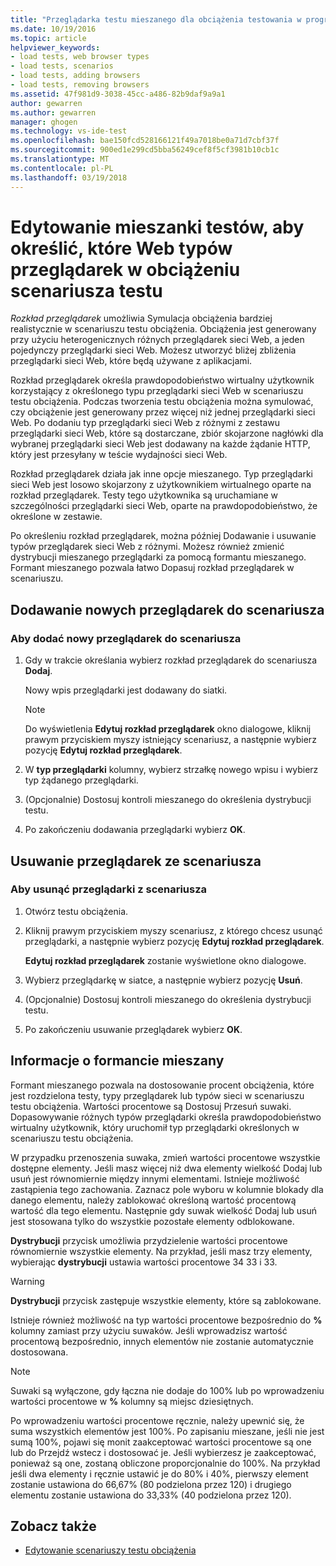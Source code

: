 ```yaml
---
title: "Przeglądarka testu mieszanego dla obciążenia testowania w programie Visual Studio | Dokumentacja firmy Microsoft"
ms.date: 10/19/2016
ms.topic: article
helpviewer_keywords:
- load tests, web browser types
- load tests, scenarios
- load tests, adding browsers
- load tests, removing browsers
ms.assetid: 47f981d9-3038-45cc-a486-82b9daf9a9a1
author: gewarren
ms.author: gewarren
manager: ghogen
ms.technology: vs-ide-test
ms.openlocfilehash: bae150fcd528166121f49a7018be0a71d7cbf37f
ms.sourcegitcommit: 900ed1e299cd5bba56249cef8f5cf3981b10cb1c
ms.translationtype: MT
ms.contentlocale: pl-PL
ms.lasthandoff: 03/19/2018
---
```

# <a name="edit-the-test-mix-to-specify-which-web-browsers-types-in-a-load-test-scenario"></a>Edytowanie mieszanki testów, aby określić, które Web typów przeglądarek w obciążeniu scenariusza testu

*Rozkład przeglądarek* umożliwia Symulacja obciążenia bardziej realistycznie w scenariuszu testu obciążenia. Obciążenia jest generowany przy użyciu heterogenicznych różnych przeglądarek sieci Web, a jeden pojedynczy przeglądarki sieci Web. Możesz utworzyć bliżej zbliżenia przeglądarki sieci Web, które będą używane z aplikacjami.

 Rozkład przeglądarek określa prawdopodobieństwo wirtualny użytkownik korzystający z określonego typu przeglądarki sieci Web w scenariuszu testu obciążenia. Podczas tworzenia testu obciążenia można symulować, czy obciążenie jest generowany przez więcej niż jednej przeglądarki sieci Web. Po dodaniu typ przeglądarki sieci Web z różnymi z zestawu przeglądarki sieci Web, które są dostarczane, zbiór skojarzone nagłówki dla wybranej przeglądarki sieci Web jest dodawany na każde żądanie HTTP, który jest przesyłany w teście wydajności sieci Web.

 Rozkład przeglądarek działa jak inne opcje mieszanego. Typ przeglądarki sieci Web jest losowo skojarzony z użytkownikiem wirtualnego oparte na rozkład przeglądarek. Testy tego użytkownika są uruchamiane w szczególności przeglądarki sieci Web, oparte na prawdopodobieństwo, że określone w zestawie.

 Po określeniu rozkład przeglądarek, można później Dodawanie i usuwanie typów przeglądarek sieci Web z różnymi. Możesz również zmienić dystrybucji mieszanego przeglądarki za pomocą formantu mieszanego. Formant mieszanego pozwala łatwo Dopasuj rozkład przeglądarek w scenariuszu.

## <a name="adding-new-browsers-to-a-scenario"></a>Dodawanie nowych przeglądarek do scenariusza

### <a name="to-add-new-browsers-to-a-scenario"></a>Aby dodać nowy przeglądarek do scenariusza

1.  Gdy w trakcie określania wybierz rozkład przeglądarek do scenariusza **Dodaj**.

     Nowy wpis przeglądarki jest dodawany do siatki.

    > [!NOTE]
    > Do wyświetlenia **Edytuj rozkład przeglądarek** okno dialogowe, kliknij prawym przyciskiem myszy istniejący scenariusz, a następnie wybierz pozycję **Edytuj rozkład przeglądarek**.

2.  W **typ przeglądarki** kolumny, wybierz strzałkę nowego wpisu i wybierz typ żądanego przeglądarki.

3.  (Opcjonalnie) Dostosuj kontroli mieszanego do określenia dystrybucji testu.

4.  Po zakończeniu dodawania przeglądarki wybierz **OK**.

##  <a name="EditingTestMixSpecifyBrowserRemovingBrowserTypes"></a> Usuwanie przeglądarek ze scenariusza

### <a name="to-remove-browsers-from-a-scenario"></a>Aby usunąć przeglądarki z scenariusza

1.  Otwórz testu obciążenia.

2.  Kliknij prawym przyciskiem myszy scenariusz, z którego chcesz usunąć przeglądarki, a następnie wybierz pozycję **Edytuj rozkład przeglądarek**.

     **Edytuj rozkład przeglądarek** zostanie wyświetlone okno dialogowe.

3.  Wybierz przeglądarkę w siatce, a następnie wybierz pozycję **Usuń**.

4.  (Opcjonalnie) Dostosuj kontroli mieszanego do określenia dystrybucji testu.

5.  Po zakończeniu usuwanie przeglądarek wybierz **OK**.

## <a name="about-the-mix-control"></a>Informacje o formancie mieszany

 Formant mieszanego pozwala na dostosowanie procent obciążenia, które jest rozdzielona testy, typy przeglądarek lub typów sieci w scenariuszu testu obciążenia. Wartości procentowe są Dostosuj Przesuń suwaki. Dopasowywanie różnych typów przeglądarki określa prawdopodobieństwo wirtualny użytkownik, który uruchomił typ przeglądarki określonych w scenariuszu testu obciążenia.

 W przypadku przenoszenia suwaka, zmień wartości procentowe wszystkie dostępne elementy. Jeśli masz więcej niż dwa elementy wielkość Dodaj lub usuń jest równomiernie między innymi elementami. Istnieje możliwość zastąpienia tego zachowania. Zaznacz pole wyboru w kolumnie blokady dla danego elementu, należy zablokować określoną wartość procentową wartość dla tego elementu. Następnie gdy suwak wielkość Dodaj lub usuń jest stosowana tylko do wszystkie pozostałe elementy odblokowane.

 **Dystrybucji** przycisk umożliwia przydzielenie wartości procentowe równomiernie wszystkie elementy. Na przykład, jeśli masz trzy elementy, wybierając **dystrybucji** ustawia wartości procentowe 34 33 i 33.

> [!WARNING]
> **Dystrybucji** przycisk zastępuje wszystkie elementy, które są zablokowane.

 Istnieje również możliwość na typ wartości procentowe bezpośrednio do  **%**  kolumny zamiast przy użyciu suwaków. Jeśli wprowadzisz wartość procentową bezpośrednio, innych elementów nie zostanie automatycznie dostosowana.

> [!NOTE]
> Suwaki są wyłączone, gdy łączna nie dodaje do 100% lub po wprowadzeniu wartości procentowe w  **%**  kolumny są miejsc dziesiętnych.

 Po wprowadzeniu wartości procentowe ręcznie, należy upewnić się, że suma wszystkich elementów jest 100%. Po zapisaniu mieszane, jeśli nie jest sumą 100%, pojawi się monit zaakceptować wartości procentowe są one lub do Przejdź wstecz i dostosować je. Jeśli wybierzesz je zaakceptować, ponieważ są one, zostaną obliczone proporcjonalnie do 100%.  Na przykład jeśli dwa elementy i ręcznie ustawić je do 80% i 40%, pierwszy element zostanie ustawiona do 66,67% (80 podzielona przez 120) i drugiego elementu zostanie ustawiona do 33,33% (40 podzielona przez 120).

## <a name="see-also"></a>Zobacz także

- [Edytowanie scenariuszy testu obciążenia](../test/edit-load-test-scenarios.md)